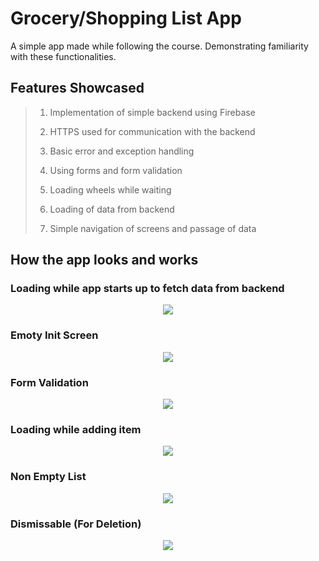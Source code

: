 # Grocery/Shopping List App
A simple app made while following the course. Demonstrating familiarity with these functionalities.
## Features Showcased
> 1. Implementation of simple backend using Firebase
>
> 2. HTTPS used for communication with the backend
>
> 3. Basic error and exception handling
> 
> 4. Using forms and form validation
>
> 5. Loading wheels while waiting
>
> 6. Loading of data from backend
>
> 7. Simple navigation of screens and passage of data
## How the app looks and works

### Loading while app starts up to fetch data from backend
<p align="center">
  <img src="https://github.com/iamsuteerth/Grocery-List/blob/main/demo_images/Add_Loading.jpg"/>
</p>

### Emoty Init Screen
<p align="center">
  <img src="https://github.com/iamsuteerth/Grocery-List/blob/main/demo_images/Init_Screen.jpg"/>
</p>

### Form Validation
<p align="center">
  <img src="https://github.com/iamsuteerth/Grocery-List/blob/main/demo_images/Add_Loading.jpg"/>
</p>

### Loading while adding item 
<p align="center">
  <img src="https://github.com/iamsuteerth/Grocery-List/blob/main/demo_images/Add_Loading.jpg"/>
</p>

### Non Empty List
<p align="center">
  <img src="https://github.com/iamsuteerth/Grocery-List/blob/main/demo_images/Item_Added.jpg"/>
</p>

### Dismissable (For Deletion)
<p align="center">
  <img src="https://github.com/iamsuteerth/Grocery-List/blob/main/demo_images/Dismissable.jpg"/>
</p>
